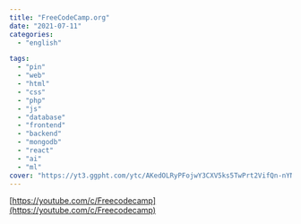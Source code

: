 ```yaml
---
title: "FreeCodeCamp.org"
date: "2021-07-11"
categories:
  - "english"

tags:
  - "pin"
  - "web"
  - "html"
  - "css"
  - "php"
  - "js"
  - "database"
  - "frontend"
  - "backend"
  - "mongodb"
  - "react"
  - "ai"
  - "ml"
cover: "https://yt3.ggpht.com/ytc/AKedOLRyPFojwY3CXV5ks5TwPrt2VifQn-nYNfkgLvVPkw=s48-c-k-c0x00ffffff-no-rj"
---
```


[https://youtube.com/c/Freecodecamp](https://youtube.com/c/Freecodecamp)
